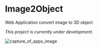 # Image2Object
Web Application convert image to 3D object

_This project is currently under development._

<img src="https://tsuday.github.io/Image2Object/image2object_capture.PNG" alt="capture_of_apps_image" title="capture_of_apps_image">

